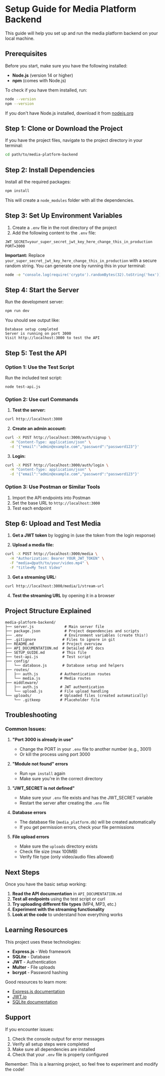 # Setup Guide for Media Platform Backend

This guide will help you set up and run the media platform backend on your local machine.

## Prerequisites

Before you start, make sure you have the following installed:
- **Node.js** (version 14 or higher)
- **npm** (comes with Node.js)

To check if you have them installed, run:
```bash
node --version
npm --version
```

If you don't have Node.js installed, download it from [nodejs.org](https://nodejs.org/)

## Step 1: Clone or Download the Project

If you have the project files, navigate to the project directory in your terminal:
```bash
cd path/to/media-platform-backend
```

## Step 2: Install Dependencies

Install all the required packages:
```bash
npm install
```

This will create a `node_modules` folder with all the dependencies.

## Step 3: Set Up Environment Variables

1. Create a `.env` file in the root directory of the project
2. Add the following content to the `.env` file:

```
JWT_SECRET=your_super_secret_jwt_key_here_change_this_in_production
PORT=3000
```

**Important:** Replace `your_super_secret_jwt_key_here_change_this_in_production` with a secure random string. You can generate one by running this in your terminal:
```bash
node -e "console.log(require('crypto').randomBytes(32).toString('hex'))"
```

## Step 4: Start the Server

Run the development server:
```bash
npm run dev
```

You should see output like:
```
Database setup completed
Server is running on port 3000
Visit http://localhost:3000 to test the API
```

## Step 5: Test the API

### Option 1: Use the Test Script
Run the included test script:
```bash
node test-api.js
```

### Option 2: Use curl Commands

1. **Test the server:**
```bash
curl http://localhost:3000
```

2. **Create an admin account:**
```bash
curl -X POST http://localhost:3000/auth/signup \
  -H "Content-Type: application/json" \
  -d '{"email":"admin@example.com","password":"password123"}'
```

3. **Login:**
```bash
curl -X POST http://localhost:3000/auth/login \
  -H "Content-Type: application/json" \
  -d '{"email":"admin@example.com","password":"password123"}'
```

### Option 3: Use Postman or Similar Tools

1. Import the API endpoints into Postman
2. Set the base URL to `http://localhost:3000`
3. Test each endpoint

## Step 6: Upload and Test Media

1. **Get a JWT token** by logging in (use the token from the login response)

2. **Upload a media file:**
```bash
curl -X POST http://localhost:3000/media \
  -H "Authorization: Bearer YOUR_JWT_TOKEN" \
  -F "media=@path/to/your/video.mp4" \
  -F "title=My Test Video"
```

3. **Get a streaming URL:**
```bash
curl http://localhost:3000/media/1/stream-url
```

4. **Test the streaming URL** by opening it in a browser

## Project Structure Explained

```
media-platform-backend/
├── server.js              # Main server file
├── package.json           # Project dependencies and scripts
├── .env                   # Environment variables (create this!)
├── .gitignore            # Files to ignore in git
├── README.md             # Project overview
├── API_DOCUMENTATION.md  # Detailed API docs
├── SETUP_GUIDE.md        # This file
├── test-api.js           # Test script
├── config/
│   └── database.js       # Database setup and helpers
├── routes/
│   ├── auth.js          # Authentication routes
│   └── media.js         # Media routes
├── middleware/
│   ├── auth.js          # JWT authentication
│   └── upload.js        # File upload handling
└── uploads/             # Uploaded files (created automatically)
    └── .gitkeep         # Placeholder file
```

## Troubleshooting

### Common Issues:

1. **"Port 3000 is already in use"**
   - Change the PORT in your `.env` file to another number (e.g., 3001)
   - Or kill the process using port 3000

2. **"Module not found" errors**
   - Run `npm install` again
   - Make sure you're in the correct directory

3. **"JWT_SECRET is not defined"**
   - Make sure your `.env` file exists and has the JWT_SECRET variable
   - Restart the server after creating the `.env` file

4. **Database errors**
   - The database file (`media_platform.db`) will be created automatically
   - If you get permission errors, check your file permissions

5. **File upload errors**
   - Make sure the `uploads` directory exists
   - Check file size (max 100MB)
   - Verify file type (only video/audio files allowed)

## Next Steps

Once you have the basic setup working:

1. **Read the API documentation** in `API_DOCUMENTATION.md`
2. **Test all endpoints** using the test script or curl
3. **Try uploading different file types** (MP4, MP3, etc.)
4. **Experiment with the streaming functionality**
5. **Look at the code** to understand how everything works

## Learning Resources

This project uses these technologies:
- **Express.js** - Web framework
- **SQLite** - Database
- **JWT** - Authentication
- **Multer** - File uploads
- **bcrypt** - Password hashing

Good resources to learn more:
- [Express.js documentation](https://expressjs.com/)
- [JWT.io](https://jwt.io/)
- [SQLite documentation](https://www.sqlite.org/docs.html)

## Support

If you encounter issues:
1. Check the console output for error messages
2. Verify all setup steps were completed
3. Make sure all dependencies are installed
4. Check that your `.env` file is properly configured

Remember: This is a learning project, so feel free to experiment and modify the code! 